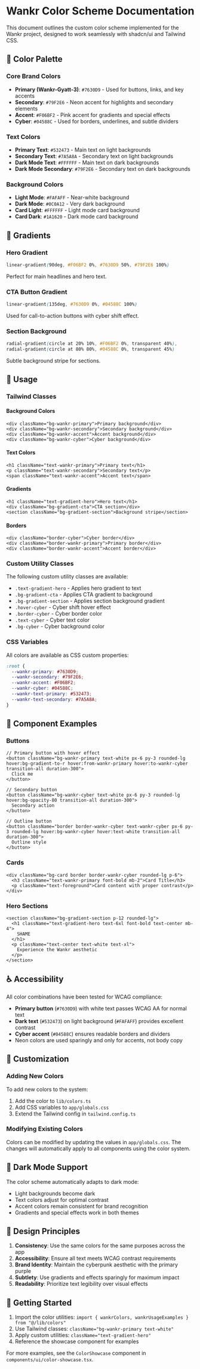 # Wankr Color Scheme Documentation

This document outlines the custom color scheme implemented for the Wankr project, designed to work seamlessly with shadcn/ui and Tailwind CSS.

## 🎨 Color Palette

### Core Brand Colors
- **Primary (Wankr-Gyatt-3)**: `#7630D9` - Used for buttons, links, and key accents
- **Secondary**: `#79F2E6` - Neon accent for highlights and secondary elements
- **Accent**: `#F06BF2` - Pink accent for gradients and special effects
- **Cyber**: `#04588C` - Used for borders, underlines, and subtle dividers

### Text Colors
- **Primary Text**: `#532473` - Main text on light backgrounds
- **Secondary Text**: `#7A5A8A` - Secondary text on light backgrounds
- **Dark Mode Text**: `#FFFFFF` - Main text on dark backgrounds
- **Dark Mode Secondary**: `#79F2E6` - Secondary text on dark backgrounds

### Background Colors
- **Light Mode**: `#FAFAFF` - Near-white background
- **Dark Mode**: `#0C0A12` - Very dark background
- **Card Light**: `#FFFFFF` - Light mode card background
- **Card Dark**: `#1A1620` - Dark mode card background

## 🌈 Gradients

### Hero Gradient
```css
linear-gradient(90deg, #F06BF2 0%, #7630D9 50%, #79F2E6 100%)
```
Perfect for main headlines and hero text.

### CTA Button Gradient
```css
linear-gradient(135deg, #7630D9 0%, #04588C 100%)
```
Used for call-to-action buttons with cyber shift effect.

### Section Background
```css
radial-gradient(circle at 20% 10%, #F06BF2 0%, transparent 40%), 
radial-gradient(circle at 80% 80%, #04588C 0%, transparent 45%)
```
Subtle background stripe for sections.

## 🚀 Usage

### Tailwind Classes

#### Background Colors
```tsx
<div className="bg-wankr-primary">Primary background</div>
<div className="bg-wankr-secondary">Secondary background</div>
<div className="bg-wankr-accent">Accent background</div>
<div className="bg-wankr-cyber">Cyber background</div>
```

#### Text Colors
```tsx
<h1 className="text-wankr-primary">Primary text</h1>
<p className="text-wankr-secondary">Secondary text</p>
<span className="text-wankr-accent">Accent text</span>
```

#### Gradients
```tsx
<h1 className="text-gradient-hero">Hero text</h1>
<div className="bg-gradient-cta">CTA section</div>
<section className="bg-gradient-section">Background stripe</section>
```

#### Borders
```tsx
<div className="border-cyber">Cyber border</div>
<div className="border-wankr-primary">Primary border</div>
<div className="border-wankr-accent">Accent border</div>
```

### Custom Utility Classes

The following custom utility classes are available:

- `.text-gradient-hero` - Applies hero gradient to text
- `.bg-gradient-cta` - Applies CTA gradient to background
- `.bg-gradient-section` - Applies section background gradient
- `.hover-cyber` - Cyber shift hover effect
- `.border-cyber` - Cyber border color
- `.text-cyber` - Cyber text color
- `.bg-cyber` - Cyber background color

### CSS Variables

All colors are available as CSS custom properties:

```css
:root {
  --wankr-primary: #7630D9;
  --wankr-secondary: #79F2E6;
  --wankr-accent: #F06BF2;
  --wankr-cyber: #04588C;
  --wankr-text-primary: #532473;
  --wankr-text-secondary: #7A5A8A;
}
```

## 🎯 Component Examples

### Buttons
```tsx
// Primary button with hover effect
<button className="bg-wankr-primary text-white px-6 py-3 rounded-lg hover:bg-gradient-to-r hover:from-wankr-primary hover:to-wankr-cyber transition-all duration-300">
  Click me
</button>

// Secondary button
<button className="bg-wankr-cyber text-white px-6 py-3 rounded-lg hover:bg-opacity-80 transition-all duration-300">
  Secondary action
</button>

// Outline button
<button className="border border-wankr-cyber text-wankr-cyber px-6 py-3 rounded-lg hover:bg-wankr-cyber hover:text-white transition-all duration-300">
  Outline style
</button>
```

### Cards
```tsx
<div className="bg-card border border-wankr-cyber rounded-lg p-6">
  <h3 className="text-wankr-primary font-bold mb-2">Card Title</h3>
  <p className="text-foreground">Card content with proper contrast</p>
</div>
```

### Hero Sections
```tsx
<section className="bg-gradient-section p-12 rounded-lg">
  <h1 className="text-gradient-hero text-6xl font-bold text-center mb-4">
    SHAME
  </h1>
  <p className="text-center text-white text-xl">
    Experience the Wankr aesthetic
  </p>
</section>
```

## ♿ Accessibility

All color combinations have been tested for WCAG compliance:

- **Primary button** (`#7630D9`) with white text passes WCAG AA for normal text
- **Dark text** (`#532473`) on light background (`#FAFAFF`) provides excellent contrast
- **Cyber accent** (`#04588C`) ensures readable borders and dividers
- Neon colors are used sparingly and only for accents, not body copy

## 🔧 Customization

### Adding New Colors
To add new colors to the system:

1. Add the color to `lib/colors.ts`
2. Add CSS variables to `app/globals.css`
3. Extend the Tailwind config in `tailwind.config.ts`

### Modifying Existing Colors
Colors can be modified by updating the values in `app/globals.css`. The changes will automatically apply to all components using the color system.

## 📱 Dark Mode Support

The color scheme automatically adapts to dark mode:

- Light backgrounds become dark
- Text colors adjust for optimal contrast
- Accent colors remain consistent for brand recognition
- Gradients and special effects work in both themes

## 🎨 Design Principles

1. **Consistency**: Use the same colors for the same purposes across the app
2. **Accessibility**: Ensure all text meets WCAG contrast requirements
3. **Brand Identity**: Maintain the cyberpunk aesthetic with the primary purple
4. **Subtlety**: Use gradients and effects sparingly for maximum impact
5. **Readability**: Prioritize text legibility over visual effects

## 🚀 Getting Started

1. Import the color utilities: `import { wankrColors, wankrUsageExamples } from "@/lib/colors"`
2. Use Tailwind classes: `className="bg-wankr-primary text-white"`
3. Apply custom utilities: `className="text-gradient-hero"`
4. Reference the showcase component for examples

For more examples, see the `ColorShowcase` component in `components/ui/color-showcase.tsx`.
